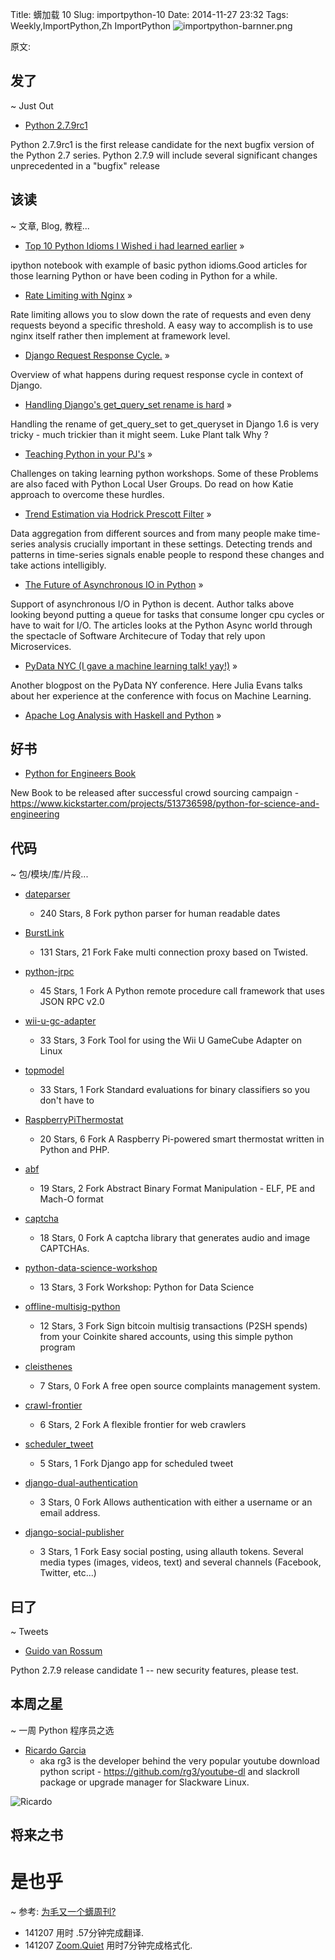 Title: 蠎加载 10
Slug: importpython-10
Date: 2014-11-27 23:32
Tags: Weekly,ImportPython,Zh 
ImportPython
![importpython-barnner.png](http://zoomq.qiniudn.com/ZQCollection/snap/importpython-barnner.png?imageView2/2/h/80)


原文: [](http://importpython.com/static/files/issue10.html)



## 发了
~ Just Out


- [Python 2.7.9rc1](https://www.python.org/downloads/release/python-279rc1/)

Python 2.7.9rc1 is the first release candidate for the next bugfix version of the Python 2.7 series. Python 2.7.9 will include several significant changes unprecedented in a "bugfix" release

## 该读
~ 文章, Blog, 教程...

- [Top 10 Python Idioms I Wished i had learned earlier](http://nbviewer.ipython.org/github/Prooffreader/Misc_ipynb/blob/master/top_10_python_idioms.ipynb) »

ipython notebook with example of basic python idioms.Good articles for those learning Python or have been coding in Python for a while.

- [Rate Limiting with Nginx](http://lincolnloop.com/blog/rate-limiting-nginx/) »

Rate limiting allows you to slow down the rate of requests and even deny requests beyond a specific threshold. A easy way to accomplish is to use nginx itself rather then implement at framework level.

- [Django Request Response Cycle.](http://irisbeta.com/article/245366784/the-django-request-response-cycle/) »

Overview of what happens during request response cycle in context of Django.

- [Handling Django's get_query_set rename is hard](http://lukeplant.me.uk/blog/posts/handling-django%27s-get_query_set-rename-is-hard/) »

Handling the rename of get_query_set to get_queryset in Django 1.6 is very tricky - much trickier than it might seem. Luke Plant talk Why ?

- [Teaching Python in your PJ's](http://therealkatie.net/blog/2014/nov/17/teaching-python-your-pjs/) »

Challenges on taking learning python workshops. Some of these Problems are also faced with Python Local User Groups. Do read on how Katie approach to overcome these hurdles.

- [Trend Estimation via Hodrick Prescott Filter](http://bugra.github.io/work/notes/2014-11-24/trend-estimation-via-hodrick-prescott-filter/) »

Data aggregation from different sources and from many people make time-series analysis crucially important in these settings. Detecting trends and patterns in time-series signals enable people to respond these changes and take actions intelligibly.

- [The Future of Asynchronous IO in Python](https://medium.com/@paulcolomiets/the-future-of-asynchronous-io-in-python-ce200536d847)  »

Support of asynchronous I/O in Python is decent. Author talks above looking beyond putting a queue for tasks that consume longer cpu cycles or have to wait for I/O. The articles looks at the Python Async world through the spectacle of Software Architecure of Today that rely upon Microservices.

- [PyData NYC (I gave a machine learning talk! yay!)](http://jvns.ca/blog/2014/11/27/pydata-nyc-i-gave-a-machine-learning-talk-yay/)  »

Another blogpost on the PyData NY conference. Here Julia Evans talks about her experience at the conference with focus on Machine Learning.

- [Apache Log Analysis with Haskell and Python](http://www.matthieuamiguet.ch/blog/apache-log-analysis-haskell-python) » 

## 好书

- [Python for Engineers Book](http://pythonforengineers.com/pythonforengineersbook/)

New Book to be released after successful crowd sourcing campaign - https://www.kickstarter.com/projects/513736598/python-for-science-and-engineering

## 代码
~ 包/模块/库/片段...

- [dateparser](https://github.com/scrapinghub/dateparser)
    - 240 Stars, 8 Fork
python parser for human readable dates

- [BurstLink](https://github.com/mengskysama/BurstLink)
    - 131 Stars, 21 Fork
Fake multi connection proxy based on Twisted.

- [python-jrpc](https://github.com/alex-sherman/python-jrpc)
    - 45 Stars, 1 Fork
A Python remote procedure call framework that uses JSON RPC v2.0

- [wii-u-gc-adapter](https://github.com/ToadKing/wii-u-gc-adapter)
    - 33 Stars, 3 Fork
Tool for using the Wii U GameCube Adapter on Linux

- [topmodel](https://github.com/stripe/topmodel)
    - 33 Stars, 1 Fork
Standard evaluations for binary classifiers so you don't have to

- [RaspberryPiThermostat](https://github.com/Willseph/RaspberryPiThermostat)
    - 20 Stars, 6 Fork
A Raspberry Pi-powered smart thermostat written in Python and PHP.

- [abf](https://github.com/JonathanSalwan/abf)
    - 19 Stars, 2 Fork
Abstract Binary Format Manipulation - ELF, PE and Mach-O format

- [captcha](https://github.com/lepture/captcha)
    - 18 Stars, 0 Fork
A captcha library that generates audio and image CAPTCHAs.

- [python-data-science-workshop](https://github.com/justmarkham/python-data-science-workshop)
    - 13 Stars, 3 Fork
Workshop: Python for Data Science

- [offline-multisig-python](https://github.com/coinkite/offline-multisig-python)
    - 12 Stars, 3 Fork
Sign bitcoin multisig transactions (P2SH spends) from your Coinkite shared accounts, using this simple python program

- [cleisthenes](https://github.com/Cleisthenes/cleisthenes)
    - 7 Stars, 0 Fork
A free open source complaints management system.

- [crawl-frontier](https://github.com/scrapinghub/crawl-frontier)
    - 6 Stars, 2 Fork
A flexible frontier for web crawlers

- [scheduler_tweet](https://github.com/aoqfonseca/scheduler_tweet) 
    - 5 Stars, 1 Fork
Django app for scheduled tweet

- [django-dual-authentication](https://github.com/Zeioth/django-dual-authentication)
    - 3 Stars, 0 Fork
Allows authentication with either a username or an email address.

- [django-social-publisher](https://github.com/suselrd/django-social-publisher)
    - 3 Stars, 1 Fork
Easy social posting, using allauth tokens. Several media types (images, videos, text) and several channels (Facebook, Twitter, etc...) 


## 曰了
~ Tweets

- [Guido van Rossum](https://twitter.com/gvanrossum/status/537678882217132032)

Python 2.7.9 release candidate 1 -- new security features, please test.

## 本周之星
~ 一周 Python 程序员之选

- [Ricardo Garcia](https://github.com/rg3?tab=repositories)
    - aka rg3 is the developer behind the very popular youtube download python script - https://github.com/rg3/youtube-dl and slackroll package or upgrade manager for Slackware Linux.

![Ricardo](https://avatars0.githubusercontent.com/u/53487?v=3&s=100)

## 将来之书

# 是也乎
~ 参考: [为毛又一个蠎周刊?](importpython-why)

- 141207 用时 .57分钟完成翻译.
- 141207 [Zoom.Quiet](http://zoomquiet.io) 用时7分钟完成格式化.
